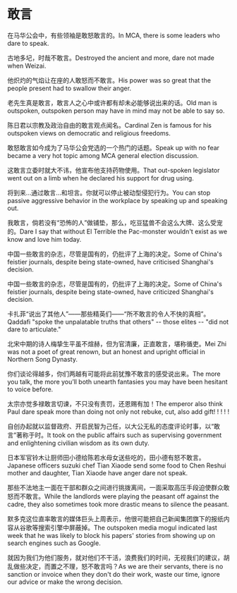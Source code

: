 # 敢言

<p><span class="chinese">在马华公会中，有些领袖是敢怒敢言的。</span><span class="english">In MCA, there is some leaders who dare to speak.</span></p>

<p><span class="chinese">古地多圮，时哉不敢言。</span><span class="english">Destroyed the ancient and more, dare not made when Weizai.</span></p>

<p><span class="chinese">他炽灼的气焰让在座的人敢怒而不敢言。</span><span class="english">His power was so great that the people present had to swallow their anger.</span></p>

<p><span class="chinese">老先生真是敢言，敢言人之心中或许都有却未必能够说出来的话。</span><span class="english">Old man is outspoken, outspoken person may have in mind may not be able to say so.</span></p>

<p><span class="chinese">陈日君以宗教及政治自由的敢言观点闻名。</span><span class="english">Cardinal Zen is famous for his outspoken views on democratic and religious freedoms.</span></p>

<p><span class="chinese">敢怒敢言如今成为了马华公会党选的一个热门的话题。</span><span class="english">Speak up with no fear became a very hot topic among MCA general election discussion.</span></p>

<p><span class="chinese">这敢言立委时就大不讳，他宣布他支持药物使用。</span><span class="english">That out-spoken legislator went out on a limb when he declared his support for drug using.</span></p>

<p><span class="chinese">将到来…通过敢言…和坦言。你就可以停止被动型侵犯行为。</span><span class="english">You can stop passive aggressive behavior in the workplace by speaking up and speaking out.</span></p>

<p><span class="chinese">我敢言，倘若没有“恐怖的人”做铺垫，那么，吃豆猛兽不会这么大牌、这么受宠的。</span><span class="english">Dare I say that without El Terrible the Pac-monster wouldn't exist as we know and love him today.</span></p>

<p><span class="chinese">中国一些敢言的杂志，尽管是国有的，仍批评了上海的决定。</span><span class="english">Some of China's feistier journals, despite being state-owned, have criticised Shanghai's decision.</span></p>

<p><span class="chinese">中国一些敢言的杂志，尽管是国有的，仍批评了上海的决定。</span><span class="english">Some of China's feistier journals, despite being state-owned, have criticized Shanghai's decision.</span></p>

<p><span class="chinese">卡扎菲“说出了其他人”——那些精英们——“所不敢言的令人不快的真相”。</span><span class="english">Qaddafi "spoke the unpalatable truths that others" -- those elites -- "did not dare to articulate."</span></p>

<p><span class="chinese">北宋中期的诗人梅挚生平虽不煊赫，但为官清廉，正直敢言，堪称循吏。</span><span class="english">Mei Zhi was not a poet of great renown, but an honest and upright official in Northern Song Dynasty.</span></p>

<p><span class="chinese">你们谈论得越多，你们两越有可能将此前犹豫不敢言的感受说出来。</span><span class="english">The more you talk, the more you’ll both unearth fantasies you may have been hesitant to voice before.</span></p>

<p><span class="chinese">太宗亦觉多禄敢言切谏，不只没有责罚，还恩赐有加！</span><span class="english">The emperor also think Paul dare speak more than doing not only not rebuke, cut, also add gift! ! ! ! !</span></p>

<p><span class="chinese">自创办起就以监督政府、开启民智为己任，以大公无私的态度评论时事，以“敢言”著称于时。</span><span class="english">It took on the public affairs such as supervising government and enlightening civilian wisdom as its own duty.</span></p>

<p><span class="chinese">日本军官铃木让厨师田小德给陈若水母女送些吃的，田小德有怒不敢言。</span><span class="english">Japanese officers suzuki chef Tian Xiaode send some food to Chen Reshui mother and daughter, Tian Xiaode have anger dare not speak.</span></p>

<p><span class="chinese">那些不法地主一面在干部和群众之间进行挑拨离间，一面采取高压手段迫使群众敢怒而不敢言。</span><span class="english">While the landlords were playing the peasant off against the cadre, they also sometimes took more drastic means to silence the peasant.</span></p>

<p><span class="chinese">默多克这位直率敢言的媒体巨头上周表示，他很可能把自己新闻集团旗下的报纸内容从谷歌等搜索引擎中屏蔽掉。</span><span class="english">The outspoken media mogul indicated last week that he was likely to block his papers' stories from showing up on search engines such as Google.</span></p>

<p><span class="chinese">就因为我们为他们服务，就对他们不干活，浪费我们的时间，无视我们的建议，胡乱做些决定，而置之不理，怒不敢言吗？</span><span class="english">As we are their servants, there is no sanction or invoice when they don't do their work, waste our time, ignore our advice or make the wrong decision.</span></p>


